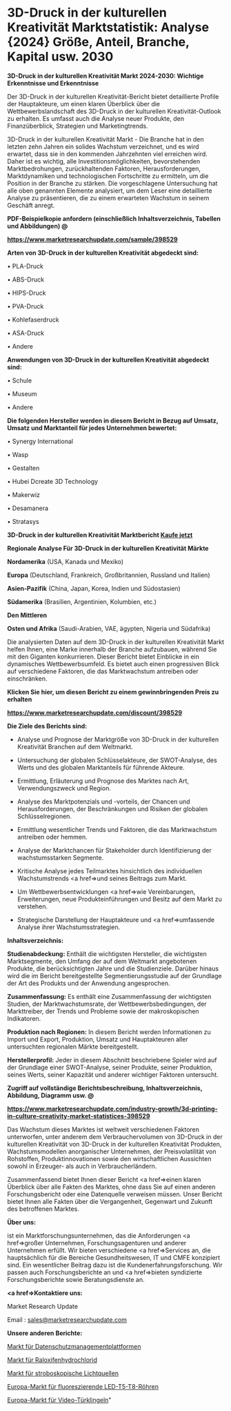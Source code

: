 # 3D-Druck in der kulturellen Kreativität Marktstatistik: Analyse {2024} Größe, Anteil, Branche, Kapital usw. 2030

<strong>3D-Druck in der kulturellen Kreativität Markt 2024-2030: Wichtige Erkenntnisse und Erkenntnisse</strong>

Der 3D-Druck in der kulturellen Kreativität-Bericht bietet detaillierte Profile der Hauptakteure, um einen klaren Überblick über die Wettbewerbslandschaft des 3D-Druck in der kulturellen Kreativität-Outlook zu erhalten. Es umfasst auch die Analyse neuer Produkte, den Finanzüberblick, Strategien und Marketingtrends.

3D-Druck in der kulturellen Kreativität Markt - Die Branche hat in den letzten zehn Jahren ein solides Wachstum verzeichnet, und es wird erwartet, dass sie in den kommenden Jahrzehnten viel erreichen wird. Daher ist es wichtig, alle Investitionsmöglichkeiten, bevorstehenden Marktbedrohungen, zurückhaltenden Faktoren, Herausforderungen, Marktdynamiken und technologischen Fortschritte zu ermitteln, um die Position in der Branche zu stärken. Die vorgeschlagene Untersuchung hat alle oben genannten Elemente analysiert, um dem Leser eine detaillierte Analyse zu präsentieren, die zu einem erwarteten Wachstum in seinem Geschäft anregt.



<strong><b>PDF-Beispielkopie anfordern (einschließlich Inhaltsverzeichnis, Tabellen und Abbildungen) @ </b></strong>

<strong><a href=https://www.marketresearchupdate.com/sample/398529>

<strong>https://www.marketresearchupdate.com/sample/398529</u></a></strong></strong>



<strong>Arten von 3D-Druck in der kulturellen Kreativität abgedeckt sind:</strong>

• PLA-Druck

• ABS-Druck

• HIPS-Druck

• PVA-Druck

• Kohlefaserdruck

• ASA-Druck

• Andere



<strong>Anwendungen von 3D-Druck in der kulturellen Kreativität abgedeckt sind:</strong>

• Schule

• Museum

• Andere



<strong>Die folgenden Hersteller werden in diesem Bericht in Bezug auf Umsatz, Umsatz und Marktanteil für jedes Unternehmen bewertet:</strong>

• Synergy International

• Wasp

• Gestalten

• Hubei Dcreate 3D Technology

• Makerwiz

• Desamanera 

• Stratasys



<strong>3D-Druck in der kulturellen Kreativität Marktbericht <a href=https://www.marketresearchupdate.com/buynow/398529>Kaufe jetzt</a></strong>



<strong>Regionale Analyse Für 3D-Druck in der kulturellen Kreativität Märkte</strong>



<strong>Nordamerika</strong> (USA, Kanada und Mexiko)



<strong>Europa</strong> (Deutschland, Frankreich, Großbritannien, Russland und Italien)



<strong>Asien-Pazifik</strong> (China, Japan, Korea, Indien und Südostasien)



<strong>Südamerika</strong> (Brasilien, Argentinien, Kolumbien, etc.)



<strong>Den Mittleren</strong> 

<strong>Osten und Afrika</strong> (Saudi-Arabien, VAE, ägypten, Nigeria und Südafrika)

Die analysierten Daten auf dem 3D-Druck in der kulturellen Kreativität Markt helfen Ihnen, eine Marke innerhalb der Branche aufzubauen, während Sie mit den Giganten konkurrieren. Dieser Bericht bietet Einblicke in ein dynamisches Wettbewerbsumfeld. Es bietet auch einen progressiven Blick auf verschiedene Faktoren, die das Marktwachstum antreiben oder einschränken.



<strong>Klicken Sie hier, um diesen Bericht zu einem gewinnbringenden Preis zu erhalten
</strong>

<strong><a href=https://www.marketresearchupdate.com/discount/398529>https://www.marketresearchupdate.com/discount/398529</b></u></strong></a>



<strong>Die Ziele des Berichts sind:</strong>

- Analyse und Prognose der Marktgröße von 3D-Druck in der kulturellen Kreativität Branchen auf dem Weltmarkt.

- Untersuchung der globalen Schlüsselakteure, der SWOT-Analyse, des Werts und des globalen Marktanteils für führende Akteure.

- Ermittlung, Erläuterung und Prognose des Marktes nach Art, Verwendungszweck und Region.

- Analyse des Marktpotenzials und -vorteils, der Chancen und Herausforderungen, der Beschränkungen und Risiken der globalen Schlüsselregionen.

- Ermittlung wesentlicher Trends und Faktoren, die das Marktwachstum antreiben oder hemmen.

- Analyse der Marktchancen für Stakeholder durch Identifizierung der wachstumsstarken Segmente.

- Kritische Analyse jedes Teilmarktes hinsichtlich des individuellen Wachstumstrends <a href=>und</a> seines Beitrags zum Markt.

- Um Wettbewerbsentwicklungen <a href=>wie</a> Vereinbarungen, Erweiterungen, neue Produkteinführungen und Besitz auf dem Markt zu verstehen.

- Strategische Darstellung der Hauptakteure und <a href=>umfas</a>sende Analyse ihrer Wachstumsstrategien.



<strong>Inhaltsverzeichnis:</strong>



<strong>Studienabdeckung:</strong> Enthält die wichtigsten Hersteller, die wichtigsten Marktsegmente, den Umfang der auf dem Weltmarkt angebotenen Produkte, die berücksichtigten Jahre und die Studienziele. Darüber hinaus wird die im Bericht bereitgestellte Segmentierungsstudie auf der Grundlage der Art des Produkts und der Anwendung angesprochen.



<strong>Zusammenfassung:</strong> Es enthält eine Zusammenfassung der wichtigsten Studien, der Marktwachstumsrate, der Wettbewerbsbedingungen, der Markttreiber, der Trends und Probleme sowie der makroskopischen Indikatoren.



<strong>Produktion nach Regionen:</strong> In diesem Bericht werden Informationen zu Import und Export, Produktion, Umsatz und Hauptakteuren aller untersuchten regionalen Märkte bereitgestellt.



<strong>Herstellerprofil:</strong> Jeder in diesem Abschnitt beschriebene Spieler wird auf der Grundlage einer SWOT-Analyse, seiner Produkte, seiner Produktion, seines Werts, seiner Kapazität und anderer wichtiger Faktoren untersucht.



<strong><b>Zugriff auf vollständige Berichtsbeschreibung, Inhaltsverzeichnis, Abbildung, Diagramm usw. @ </b></strong>

<strong><a href=https://www.marketresearchupdate.com/industry-growth/3d-printing-in-culture-creativity-market-statistices-398529>https://www.marketresearchupdate.com/industry-growth/3d-printing-in-culture-creativity-market-statistices-398529</a></strong>

Das Wachstum dieses Marktes ist weltweit verschiedenen Faktoren unterworfen, unter anderem dem Verbrauchervolumen von 3D-Druck in der kulturellen Kreativität von 3D-Druck in der kulturellen Kreativität Produkten, Wachstumsmodellen anorganischer Unternehmen, der Preisvolatilität von Rohstoffen, Produktinnovationen sowie den wirtschaftlichen Aussichten sowohl in Erzeuger- als auch in Verbraucherländern.

Zusammenfassend bietet Ihnen dieser Bericht <a href=>einen</a> klaren Überblick über alle Fakten des Marktes, ohne dass Sie auf einen anderen Forschungsbericht oder eine Datenquelle verweisen müssen. Unser Bericht bietet Ihnen alle Fakten über die Vergangenheit, Gegenwart und Zukunft des betroffenen Marktes.



<strong>Über uns:</strong>

 ist ein Marktforschungsunternehmen, das die Anforderungen <a href=>großer</a> Unternehmen, Forschungsagenturen und anderer Unternehmen erfüllt. Wir bieten verschiedene <a href=>Services</a> an, die hauptsächlich für die Bereiche Gesundheitswesen, IT und CMFE konzipiert sind. Ein wesentlicher Beitrag dazu ist die Kundenerfahrungsforschung. Wir passen auch Forschungsberichte an und <a href=>bieten</a> syndizierte Forschungsberichte sowie Beratungsdienste an.



<strong><a href=>Kontaktiere uns:</a></strong>

Market Research Update

Email : sales@marketresearchupdate.com



<strong>Unsere anderen Berichte:</strong>

<a href=https://www.linkedin.com/pulse/data-privacy-management-platform-market-size>Markt für Datenschutzmanagementplattformen</a>

<a href=https://www.linkedin.com/pulse/raloxifene-hydrochloride-market-2023-remarking>Markt für Raloxifenhydrochlorid</a>

<a href=https://www.linkedin.com/pulse/stroboscopic-light-sources-market-research-report>Markt für stroboskopische Lichtquellen</a>

<a href=https://www.linkedin.com/pulse/europe-fluorescent-led-t5-t8-tube-market-analysis-outlooks>Europa-Markt für fluoreszierende LED-T5-T8-Röhren</a>

<a href=https://www.linkedin.com/pulse/europe-video-doorbell-market-2023-size-share-opportunities>Europa-Markt für Video-Türklingeln</a>"

